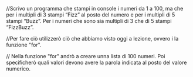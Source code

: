 //Scrivo un programma che stampi in console i numeri da 1 a 100, ma che per i multipli di 3 stampi “Fizz” al posto del numero e per i multipli di 5 stampi “Buzz”. Per i numeri che sono sia multipli di 3 che di 5 stampi “FizzBuzz”.

//Per fare ciò utilizzerò ciò che abbiamo visto oggi a lezione, ovvero i la funzione "for". 

// Nella funzione "for" andrò a creare unna lista di 100 numeri. Poi specificherò quali valori devono avere la parola indicata al posto del valore numerico. 